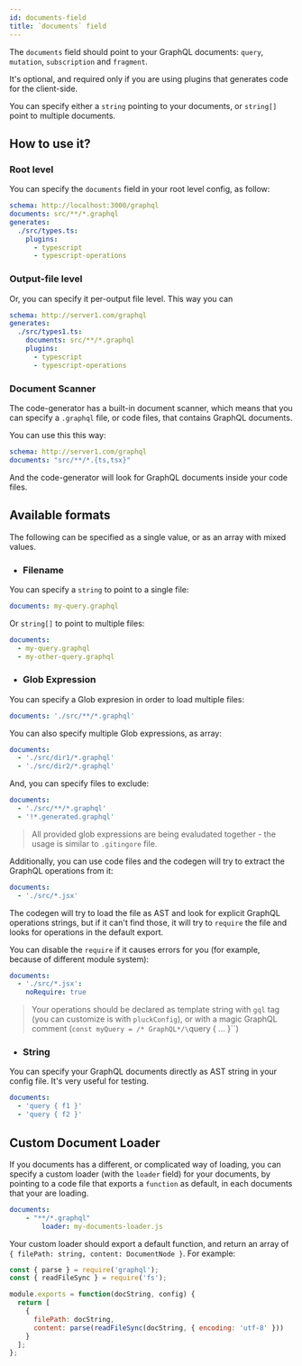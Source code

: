 ```yaml
---
id: documents-field
title: `documents` field
---
```


The `documents` field should point to your GraphQL documents: `query`, `mutation`, `subscription` and `fragment`.

It's optional, and required only if you are using plugins that generates code for the client-side.

You can specify either a `string` pointing to your documents, or `string[]` point to multiple documents.

## How to use it?

### Root level

You can specify the `documents` field in your root level config, as follow:

```yml
schema: http://localhost:3000/graphql
documents: src/**/*.graphql
generates:
  ./src/types.ts:
    plugins:
      - typescript
      - typescript-operations
```

### Output-file level

Or, you can specify it per-output file level. This way you can

```yml
schema: http://server1.com/graphql
generates:
  ./src/types1.ts:
    documents: src/**/*.graphql
    plugins:
      - typescript
      - typescript-operations
```

### Document Scanner

The code-generator has a built-in document scanner, which means that you can specify a `.graphql` file, or code files, that contains GraphQL documents.

You can use this this way:

```yml
schema: http://server1.com/graphql
documents: "src/**/*.{ts,tsx}"
```

And the code-generator will look for GraphQL documents inside your code files.

## Available formats

The following can be specified as a single value, or as an array with mixed values.

- ### Filename

You can specify a `string` to point to a single file:

```yml
documents: my-query.graphql
```

Or `string[]` to point to multiple files:

```yml
documents:
  - my-query.graphql
  - my-other-query.graphql
```

- ### Glob Expression

You can specify a Glob expresion in order to load multiple files:

```yml
documents: './src/**/*.graphql'
```

You can also specify multiple Glob expressions, as array:

```yml
documents:
  - './src/dir1/*.graphql'
  - './src/dir2/*.graphql'
```

And, you can specify files to exclude: 

```yml
documents:
  - './src/**/*.graphql'
  - '!*.generated.graphql'
```

> All provided glob expressions are being evaludated together - the usage is similar to `.gitingore` file.

Additionally, you can use code files and the codegen will try to extract the GraphQL operations from it:

```yml
documents:
  - './src/*.jsx'
```

The codegen will try to load the file as AST and look for explicit GraphQL operations strings, but if it can't find those, it will try to `require` the file and looks for operations in the default export.

You can disable the `require` if it causes errors for you (for example, because of different module system):

```yml
documents:
  - './src/*.jsx':
    noRequire: true
```

> Your operations should be declared as template string with `gql` tag (you can customize is with `pluckConfig`), or with a magic GraphQL comment (`const myQuery = /* GraphQL*/\`query { ... }\``)

- ### String

You can specify your GraphQL documents directly as AST string in your config file. It's very useful for testing.

```yml
documents:
  - 'query { f1 }'
  - 'query { f2 }'
```

## Custom Document Loader

If you documents has a different, or complicated way of loading, you can specify a custom loader (with the `loader` field) for your documents, by pointing to a code file that exports a `function` as default, in each documents that your are loading.

```yml
documents:
    - "**/*.graphql"
        loader: my-documents-loader.js
```

Your custom loader should export a default function, and return an array of `{ filePath: string, content: DocumentNode }`. For example:

```js
const { parse } = require('graphql');
const { readFileSync } = require('fs');

module.exports = function(docString, config) {
  return [
    {
      filePath: docString,
      content: parse(readFileSync(docString, { encoding: 'utf-8' }))
    }
  ];
};
```
